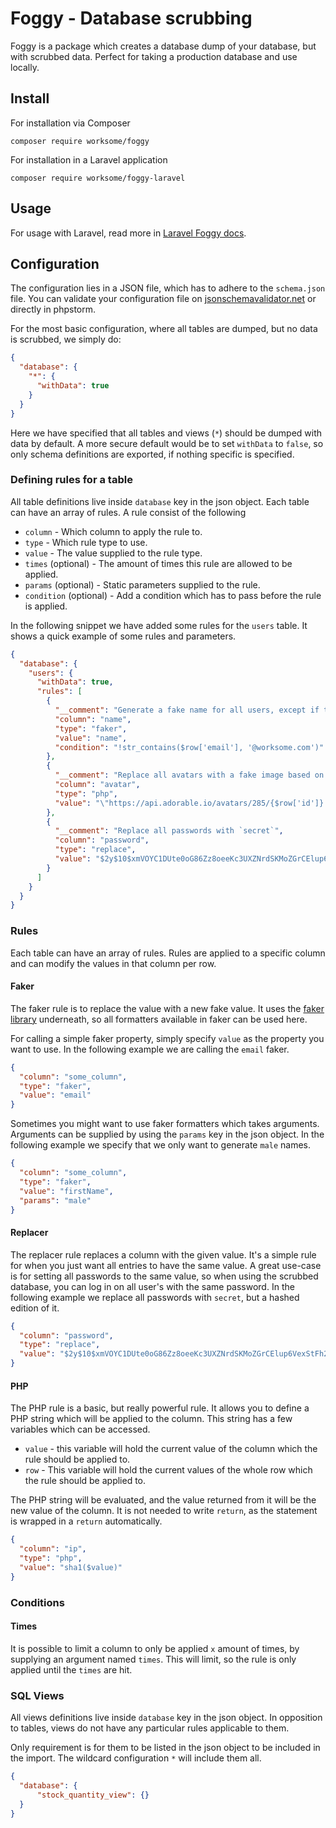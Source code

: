 # Foggy - Database scrubbing

Foggy is a package which creates a database dump of your database, but with scrubbed data.
Perfect for taking a production database and use locally.

## Install

For installation via Composer
````shell
composer require worksome/foggy
````

For installation in a Laravel application
```shell
composer require worksome/foggy-laravel
```

## Usage

For usage with Laravel, read more in [Laravel Foggy docs](https://github.com/worksome/foggy-laravel#usage).

## Configuration

The configuration lies in a JSON file, which has to adhere to the `schema.json` file.
You can validate your configuration file on [jsonschemavalidator.net](https://www.jsonschemavalidator.net/) or directly in phpstorm.

For the most basic configuration, where all tables are dumped, but no data is scrubbed, we simply do:

```json
{
  "database": {
    "*": {
      "withData": true
    }
  }
}
```

Here we have specified that all tables and views (`*`) should be dumped with data by default.
A more secure default would be to set `withData` to `false`, so only schema definitions are exported, if nothing specific is specified.

### Defining rules for a table

All table definitions live inside `database` key in the json object.
Each table can have an array of rules. A rule consist of the following
- `column` - Which column to apply the rule to.
- `type` - Which rule type to use.
- `value` - The value supplied to the rule type.
- `times` (optional) - The amount of times this rule are allowed to be applied.
- `params` (optional) - Static parameters supplied to the rule.
- `condition` (optional) - Add a condition which has to pass before the rule is applied.

In the following snippet we have added some rules for the `users` table.
It shows a quick example of some rules and parameters.

```json
{
  "database": {
    "users": {
      "withData": true,
      "rules": [
        {
          "__comment": "Generate a fake name for all users, except if they are our own employees",
          "column": "name",
          "type": "faker",
          "value": "name",
          "condition": "!str_contains($row['email'], '@worksome.com')"
        },
        {
          "__comment": "Replace all avatars with a fake image based on their user id.",
          "column": "avatar",
          "type": "php",
          "value": "\"https://api.adorable.io/avatars/285/{$row['id']}.png\""
        },
        {
          "__comment": "Replace all passwords with `secret`",
          "column": "password",
          "type": "replace",
          "value": "$2y$10$xmVOYC1DUte0oG86Zz8oeeKc3UXZNrdSKMoZGrCElup6VexStFh22"
        }
      ]
    }
  }
}
```

### Rules

Each table can have an array of rules. Rules are applied to a specific column and can modify
the values in that column per row.

#### Faker

The faker rule is to replace the value with a new fake value.
It uses the [faker library](https://github.com/fzaninotto/Faker) underneath, so all formatters
available in faker can be used here.

For calling a simple faker property, simply specify `value` as the property you want to use.
In the following example we are calling the `email` faker.

```json
{
  "column": "some_column",
  "type": "faker",
  "value": "email"
}
```

Sometimes you might want to use faker formatters which takes arguments. Arguments can be
supplied by using the `params` key in the json object.
In the following example we specify that we only want to generate `male` names.

```json
{
  "column": "some_column",
  "type": "faker",
  "value": "firstName",
  "params": "male"
}
```

#### Replacer

The replacer rule replaces a column with the given value.
It's a simple rule for when you just want all entries to have the same value. A great use-case is for
setting all passwords to the same value, so when using the scrubbed database, you can log in on all user's
with the same password.
In the following example we replace all passwords with `secret`, but a hashed edition of it.

```json
{
  "column": "password",
  "type": "replace",
  "value": "$2y$10$xmVOYC1DUte0oG86Zz8oeeKc3UXZNrdSKMoZGrCElup6VexStFh22"
}
```

#### PHP

The PHP rule is a basic, but really powerful rule. It allows you to define a PHP string which will be applied
to the column.
This string has a few variables which can be accessed.
- `value` - this variable will hold the current value of the column which the rule should be applied to.
- `row` - This variable will hold the current values of the whole row which the rule should be applied to.

The PHP string will be evaluated, and the value returned from it will be the new value of the column. It is
not needed to write `return`, as the statement is wrapped in a `return` automatically.

```json
{
  "column": "ip",
  "type": "php",
  "value": "sha1($value)"
}
```

### Conditions

#### Times

It is possible to limit a column to only be applied `x` amount of times, by supplying an argument named
`times`. This will limit, so the rule is only applied until the `times` are hit.

### SQL Views

All views definitions live inside `database` key in the json object.
In opposition to tables, views do not have any particular rules applicable to them.

Only requirement is for them to be listed in the json object to be included in the import.
The wildcard configuration `*` will include them all.

```json
{
  "database": {
      "stock_quantity_view": {}
  }
}
```
